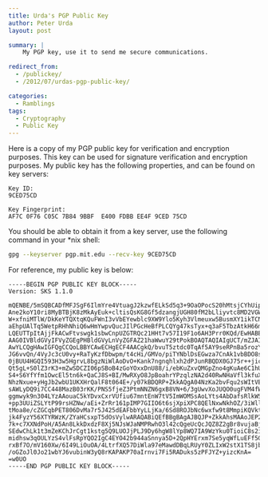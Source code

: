 ```yaml
---
title: Urda's PGP Public Key
author: Peter Urda
layout: post

summary: |
    My PGP key, use it to send me secure communications.

redirect_from:
  - /publickey/
  - /2012/07/urdas-pgp-public-key/

categories:
  - Ramblings
tags:
  - Cryptography
  - Public Key
---
```


Here is a copy of my PGP public key for verification and encryption purposes.
This key can be used for signature verification and encryption purposes. My
public key has the following properties, and can be found on key servers:

```
Key ID:
9CED75CD

Key Fingerprint:
AF7C 0F76 C05C 7B84 9BBF  E400 FDBB EE4F 9CED 75CD
```

You should be able to obtain it from a key server, use the following command in
your *nix shell:

```bash
gpg --keyserver pgp.mit.edu --recv-key 9CED75CD
```

For reference, my public key is below:

```
-----BEGIN PGP PUBLIC KEY BLOCK-----
Version: SKS 1.1.0

mQENBE/5mSQBCADfMFJSgF6IlmYre4VtuagJ2kzwfELkSd5q3+9OaOPocS20hMtsjCYhUip4
Ane2koY10ri8MyBTBjK8zMkAyEuk+cltisQsKG8Gf5dzangjUGH80fM2bLliyvtc8MD2VGW1
W+xfniMTlW/DkKeYTQXtqKQuFWnI3vVbEYewblc9XW9Ylo5Kyh3Vlmeuxw5BusmXY1ikTCNs
aEhpUAlTq5WetpRHhNhiQ6wHmYwpvQucJIlPGcHeBfPLCQYg47ksTyx+q3aF5TbzAtkH66m8
LQEUTTpItAjjFkACwFtvswgk1sbwCnpUZGTRQc21HHt7v57I19F1o6AH3Prr0KQd/EwHABEB
AAG0IVBldGVyIFVyZGEgPHBldGVyLnVyZGFAZ21haWwuY29tPokBOAQTAQIAIgUCT/mZJAIb
AwYLCQgHAwIGFQgCCQoLBBYCAwECHgECF4AACgkQ/bvuT5ztdc0TqAf5AY9seRPnBa5rozYv
JG6vvQn/4VyJc3cU0vy+RaTyKzfDbwpm/t4cHi/GMVo/piTYNblDsEGwza7CnAk1vbBDO8sf
0jBUU4HGQI593H3w5HgrvL8bgzNiWlAoDvO+Kank7ngnqhlxh2dPJunRBQDX0GJ75r++jic0
Qt5gL+S0lZ3rK3+mZwSDCZI06pSBoB4zGoYOxxDnU88/i/ebKuZxvQMGpZno4gKuAe6C1hUc
S4+S6YfYfm1OwcEl5tn6k+QaCJ8S+BI/MwRXyO8JpBoahrYPzqlzNA2d40RwNHaVfl3kfuXM
NhzNxue+yHgJb2wbU1UKXHrQalF8t064E+/y07kBDQRP+ZkkAQgA04NzKa2bvFqu2sWItVES
sAWLyDQ9i7CC448MazB03rKK/PNS5fjeZ3PtmNNZN6gxB8VN+6/3gUwvXoJUQO0ugFVM4fWx
ggmwyk9n304LYzAAouaC5kYDvxCxrVUfiu67mntEnW7tV5ImWOMSsAoLYts4AbDafsRlkWSZ
+pp3UUiZSLYtP99rsHZNw/aEi+ZrRr161pIMP7GIIO6t6sjXpiXPC8QElNxwNkhOZ/3iWll/
tMoa8e/cZGCqbPET806DvMa7r5J425dEAFbbYyLLjKa/6Sd8ROJbNc6wxfw9t8MmpiKQVktr
jk4FyzY56XTYRWzK/ZYaHCsxpT5dOsVylwARAQABiQEfBBgBAgAJBQJP+ZkkAhsMAAoJEP27
7k+c7XXNdPoH/A5An8LkkDxdzF8Xj5NJsWJaNMPRwhO3l42cQgeUcQcJQZ8Z2gBr8vujaBjv
SEdwChLk1t3mZeKChJrCgt1kstg5Q9LUOJjPLJ9Dy6hgW8lYp8WQ7IA9WzYku0TioiC8s2ih
midhsw3qOULYzS4vlFsRpYQO2IgC4EYO42b944aSnnya5D+2QpHYErxm7Se5yqWfLuEFf5GH
rxBf7O/mV160Xw/6I49LiOuOA/4LtrfXQ57DiWla97eMawdDBqLRUyY0ZLIxW2stX1TS8jbn
/oGZoJl0Jo21wbYJ6vubinW3yQ8rKAPAKP70aIrnvi7Fi5RADuks5zPFJYZ+yizcKnA=
=w0UO
-----END PGP PUBLIC KEY BLOCK-----

```
